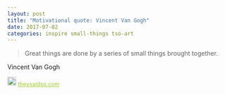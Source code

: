 ```yaml
---
layout: post
title: "Motivational quote: Vincent Van Gogh"
date: 2017-07-02
categories: inspire small-things tso-art
---
```

> Great things are done by a series of small things brought together.

Vincent Van Gogh

<span style="z-index:50;font-size:0.9em;"><img src="https://theysaidso.com/branding/theysaidso.png" height="20" width="20" alt="theysaidso.com"/><a href="https://theysaidso.com" title="Powered by quotes from theysaidso.com" style="color: #9fcc25; margin-left: 4px; vertical-align: middle;">theysaidso.com</a></span>
